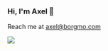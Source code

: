 ### Hi, I'm Axel 👋
Reach me at axel@borgmo.com

<img src="https://pixabay.com/images/id-1270002/">

